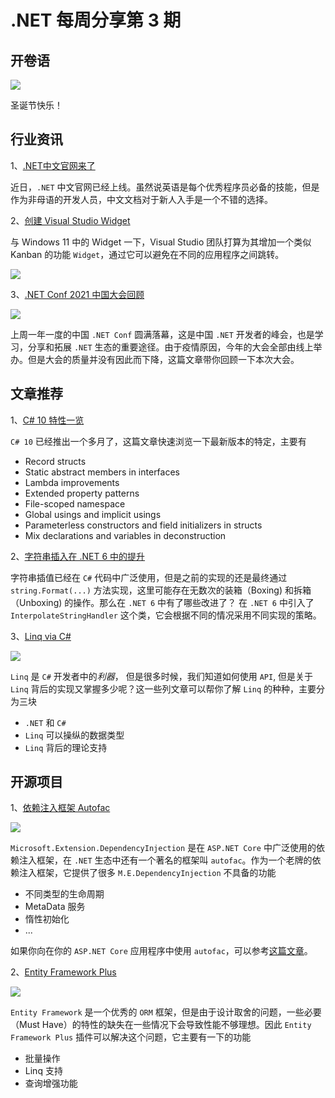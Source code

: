 # .NET 每周分享第 3 期

## 开卷语


![](https://secure-content.meetupstatic.com/images/classic-events/500430410/676x380.webp)

圣诞节快乐！

## 行业资讯

1、[.NET中文官网来了](https://dotnet.microsoft.com/zh-CN/)

近日，`.NET` 中文官网已经上线。虽然说英语是每个优秀程序员必备的技能，但是作为非母语的开发人员，中文文档对于新人入手是一个不错的选择。

2、[创建 Visual Studio Widget](https://developercommunity.visualstudio.com/t/Visual-Studio-should-have-customizable-w/1586166)

与 Windows 11 中的 Widget 一下，Visual Studio 团队打算为其增加一个类似 Kanban 的功能 `Widget`，通过它可以避免在不同的应用程序之间跳转。

![](https://pbs.twimg.com/media/FEW0DeKXsA4cdpL?format=png&name=small)


3、[.NET Conf 2021 中国大会回顾](https://www.cnblogs.com/shanyou/p/15707498.html)

![](https://img2020.cnblogs.com/blog/510/202110/510-20211007211430221-1145860077.png)

上周一年一度的中国 `.NET Conf` 圆满落幕，这是中国 `.NET` 开发者的峰会，也是学习，分享和拓展 `.NET` 生态的重要途径。由于疫情原因，今年的大会全部由线上举办。但是大会的质量并没有因此而下降，这篇文章带你回顾一下本次大会。

## 文章推荐

1、[C# 10 特性一览](https://thomaslevesque.com/2021/11/04/a-quick-review-of-csharp-10-new-language-features/)

`C# 10` 已经推出一个多月了，这篇文章快速浏览一下最新版本的特定，主要有
- Record structs 
- Static abstract members in interfaces
- Lambda improvements
- Extended property patterns
- File-scoped namespace
- Global usings and implicit usings
- Parameterless constructors and field initializers in structs
- Mix declarations and variables in deconstruction

2、[字符串插入在 .NET 6 中的提升](https://btburnett.com/csharp/2021/12/17/string-interpolation-trickery-and-magic-with-csharp-10-and-net-6)

字符串插值已经在 `C#` 代码中广泛使用，但是之前的实现的还是最终通过 `string.Format(...)` 方法实现，这里可能存在无数次的装箱（Boxing) 和拆箱（Unboxing) 的操作。那么在 `.NET 6` 中有了哪些改进了？
在 `.NET 6` 中引入了 `InterpolateStringHandler` 这个类，它会根据不同的情况采用不同实现的策略。

3、[Linq via C#](https://weblogs.asp.net/dixin/linq-via-csharp)

![](https://pbs.twimg.com/media/FHKmvF4X0AQe9BQ?format=jpg&name=900x900)

`Linq` 是 `C#` 开发者中的*利器*， 但是很多时候，我们知道如何使用 `API`, 但是关于 `Linq` 背后的实现又掌握多少呢？这一些列文章可以帮你了解 `Linq` 的种种，主要分为三块

- `.NET` 和 `C#` 
- `Linq` 可以操纵的数据类型
- `Linq` 背后的理论支持

## 开源项目

1、[依赖注入框架 Autofac](https://autofac.org/)

![](https://pbs.twimg.com/profile_images/1072559495052697601/nhL4Uc-Z_400x400.jpg)

`Microsoft.Extension.DependencyInjection` 是在 `ASP.NET Core` 中广泛使用的依赖注入框架，在 `.NET` 生态中还有一个著名的框架叫 `autofac`。作为一个老牌的依赖注入框架，它提供了很多 `M.E.DependencyInjection` 不具备的功能
- 不同类型的生命周期
- MetaData 服务
- 惰性初始化
- ...

如果你向在你的 `ASP.NET Core` 应用程序中使用 `autofac`，可以参考[这篇文章](https://autofaccn.readthedocs.io/en/latest/integration/aspnetcore.html)。



2、[Entity Framework Plus](https://entityframework-plus.net/)

![](https://zzzprojects.github.io/images/logo/entityframework-extensions-pub.jpg)

`Entity Framework` 是一个优秀的 `ORM` 框架，但是由于设计取舍的问题，一些必要（Must  Have）的特性的缺失在一些情况下会导致性能不够理想。因此 `Entity Framework Plus` 插件可以解决这个问题，它主要有一下的功能
- 批量操作
- Linq 支持
- 查询增强功能